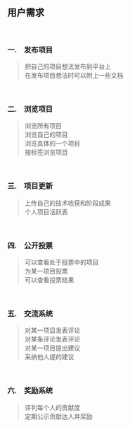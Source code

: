 ## 用户需求 ##
<br/>

### 一.　发布项目 ###
> 把自己的项目想法发布到平台上  
> 在发布项目想法时可以附上一些文档  
<br/>

### 二.　浏览项目 ###
> 浏览所有项目  
> 浏览自己的项目  
> 浏览具体的一个项目  
> 按标签浏览项目  
<br/>

### 三.　项目更新 ###
> 上传自己的技术收获和阶段成果  
> 个人项目活跃表  
<br/>

### 四.　公开投票 ###
> 可以查看处于投票中的项目  
> 为某一项目投票  
> 可以查看投票结果  
<br/>

### 五.　交流系统 ###
> 对某一项目发表评论  
> 对某条评论发表评论  
> 对某一项目提出建议  
> 采纳他人提的建议  
<br/>

### 六.　奖励系统 ###
> 评判每个人的贡献度  
> 定期公示贡献达人并奖励  
<br/>
